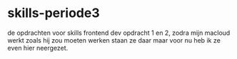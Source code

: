 # skills-periode3


de opdrachten voor skills frontend dev opdracht 1 en 2, zodra mijn macloud werkt zoals hij zou moeten werken staan ze daar maar voor nu heb ik ze even hier neergezet.
